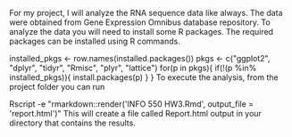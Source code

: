 For my project, I will analyze the RNA sequence data like always. The data were obtained from Gene Expression Omnibus database repository. To analyze the data you will need to install some R packages. The required packages can be installed using R commands.

installed_pkgs <- row.names(installed.packages())
pkgs <- c("ggplot2", "dplyr", "tidyr", "Rmisc", "plyr", "lattice")
for(p in pkgs){
	if(!(p %in% installed_pkgs)){
		install.packages(p)
	}
}
To execute the analysis, from the project folder you can run

Rscript -e "rmarkdown::render('INFO 550 HW3.Rmd', output_file = 'report.html')"
This will create a file called Report.html output in your directory that contains the results.
